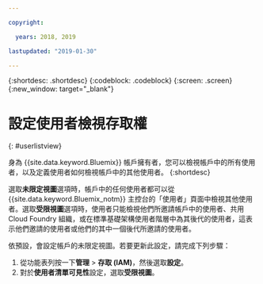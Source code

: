```yaml
---

copyright:

  years: 2018, 2019

lastupdated: "2019-01-30"

---
```


{:shortdesc: .shortdesc}
{:codeblock: .codeblock}
{:screen: .screen}
{:new_window: target="_blank"}

# 設定使用者檢視存取權
{: #userlistview}

身為 {{site.data.keyword.Bluemix}} 帳戶擁有者，您可以檢視帳戶中的所有使用者，以及定義使用者如何檢視帳戶中的其他使用者。
{:shortdesc}

選取**未限定視圖**選項時，帳戶中的任何使用者都可以從 {{site.data.keyword.Bluemix_notm}} 主控台的「使用者」頁面中檢視其他使用者。選取**受限視圖**選項時，使用者只能檢視他們所邀請帳戶中的使用者、共用 Cloud Foundry 組織，或在標準基礎架構使用者階層中為其後代的使用者，這表示他們邀請的使用者或他們的其中一個後代所邀請的使用者。

依預設，會設定帳戶的未限定視圖。若要更新此設定，請完成下列步驟：

1. 從功能表列按一下**管理** &gt; **存取 (IAM)**，然後選取**設定**。
2. 對於**使用者清單可見性**設定，選取**受限視圖**。
